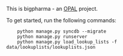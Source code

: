 This is bigpharma - an [OPAL](https://github.com/openhealthcare/opal) project.

To get started, run the following commands: 

```
    python manage.py syncdb --migrate
    python manage.py runserver
    python manage.py load_lookup_lists -f data/lookuplists/lookuplists.json
```
